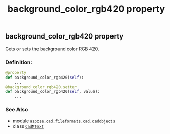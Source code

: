 ﻿---
title: background_color_rgb420 property
second_title: Aspose.CAD for Python via .NET API References
description: 
type: docs
weight: 230
url: /python-net/aspose.cad.fileformats.cad.cadobjects/cadmtext/background_color_rgb420/
is_root: false
---

## background_color_rgb420 property


Gets or sets the background color RGB 420.
### Definition:
```python
@property
def background_color_rgb420(self):
    ...
@background_color_rgb420.setter
def background_color_rgb420(self, value):
    ...
```

### See Also
* module [`aspose.cad.fileformats.cad.cadobjects`](../../)
* class [`CadMText`](/cad/python-net/aspose.cad.fileformats.cad.cadobjects/cadmtext)
